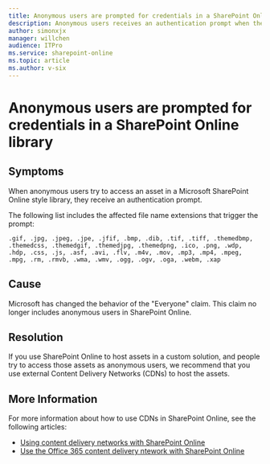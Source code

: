 ```yaml
---
title: Anonymous users are prompted for credentials in a SharePoint Online library
description: Anonymous users receives an authentication prompt when they try to access an asset in a Microsoft SharePoint Online library. Provides a resolution.
author: simonxjx
manager: willchen
audience: ITPro
ms.service: sharepoint-online
ms.topic: article
ms.author: v-six
---
```


# Anonymous users are prompted for credentials in a SharePoint Online library  

## Symptoms  

When anonymous users try to access an asset in a Microsoft SharePoint Online style library, they receive an authentication prompt.

The following list includes the affected file name extensions that trigger the prompt:

```  
.gif, .jpg, .jpeg, .jpe, .jfif, .bmp, .dib, .tif, .tiff, .themedbmp, .themedcss, .themedgif, .themedjpg, .themedpng, .ico, .png, .wdp, .hdp, .css, .js, .asf, .avi, .flv, .m4v, .mov, .mp3, .mp4, .mpeg, .mpg, .rm, .rmvb, .wma, .wmv, .ogg, .ogv, .oga, .webm, .xap
```

## Cause  

Microsoft has changed the behavior of the "Everyone" claim. This claim no longer includes anonymous users in SharePoint Online.   

## Resolution  

If you use SharePoint Online to host assets in a custom solution, and people try to access those assets as anonymous users, we recommend that you use external Content Delivery Networks (CDNs) to host the assets.   

## More Information  

For more information about how to use CDNs in SharePoint Online, see the following articles:   
- [Using content delivery networks with SharePoint Online](https://support.office.com/en-us/article/Using-content-delivery-networks-with-SharePoint-Online-9a64268c-0b74-4eaa-b971-fb6380b1b165)    
- [Use the Office 365 content delivery ntework with SharePoint Online](https://support.office.com/en-us/article/Use-the-Office-365-content-delivery-network-with-SharePoint-Online-BEBB285F-1D54-4F79-90A5-94985AFC6AF8)      
